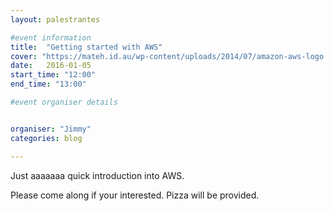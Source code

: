 ```yaml
---
layout: palestrantes

#event information
title:  "Getting started with AWS"
cover: "https://mateh.id.au/wp-content/uploads/2014/07/amazon-aws-logo.jpg"
date:   2016-01-05
start_time: "12:00"
end_time: "13:00"

#event organiser details


organiser: "Jimmy" 
categories: blog

---
```


Just aaaaaaa quick introduction into AWS.

Please come along if your interested. Pizza will be provided.